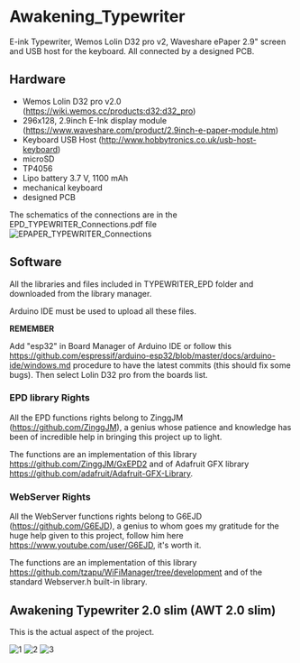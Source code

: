 # Awakening_Typewriter
E-ink Typewriter, Wemos Lolin D32 pro v2, Waveshare ePaper 2.9" screen and USB host for the keyboard. All connected by a designed PCB.

## Hardware

- Wemos Lolin D32 pro v2.0 (https://wiki.wemos.cc/products:d32:d32_pro)
- 296x128, 2.9inch E-Ink display module (https://www.waveshare.com/product/2.9inch-e-paper-module.htm)
- Keyboard USB Host (http://www.hobbytronics.co.uk/usb-host-keyboard)
- microSD
- TP4056
- Lipo battery 3.7 V, 1100 mAh
- mechanical keyboard
- designed PCB

The schematics of the connections are in the EPD_TYPEWRITER_Connections.pdf file
![EPAPER_TYPEWRITER_Connections](https://user-images.githubusercontent.com/42472256/62328811-639f2d80-b4b4-11e9-9d57-5621f02243c2.png)

## Software
All the libraries and files included in TYPEWRITER_EPD folder and downloaded from the library manager.

Arduino IDE must be used to upload all these files.

**REMEMBER**

Add "esp32" in Board Manager of Arduino IDE or follow this https://github.com/espressif/arduino-esp32/blob/master/docs/arduino-ide/windows.md procedure to have the latest commits (this should fix some bugs).
Then select Lolin D32 pro from the boards list.

### EPD library Rights

All the EPD functions rights belong to ZinggJM (https://github.com/ZinggJM), a genius whose patience and knowledge has been of incredible help in bringing this project up to light.

The functions are an implementation of this library https://github.com/ZinggJM/GxEPD2 and of Adafruit GFX library https://github.com/adafruit/Adafruit-GFX-Library.

### WebServer Rights

All the WebServer functions rights belong to G6EJD (https://github.com/G6EJD), a genius to whom goes my gratitude for the huge help given to this project, follow him here https://www.youtube.com/user/G6EJD, it's worth it.

The functions are an implementation of this library https://github.com/tzapu/WiFiManager/tree/development and of the standard Webserver.h built-in library.

## Awakening Typewriter 2.0 slim (AWT 2.0 slim)
This is the actual aspect of the project.

![1](https://user-images.githubusercontent.com/42472256/62328355-39993b80-b4b3-11e9-98f6-0a0668b5841e.jpg)
![2](https://user-images.githubusercontent.com/42472256/62328374-47e75780-b4b3-11e9-8be5-450779a3f3ca.jpg)
![3](https://user-images.githubusercontent.com/42472256/62328389-503f9280-b4b3-11e9-84e6-70d9a5628e3f.jpg)

